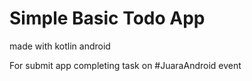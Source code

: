 # Simple Basic Todo App
made with kotlin android

For submit app completing task on #JuaraAndroid event
